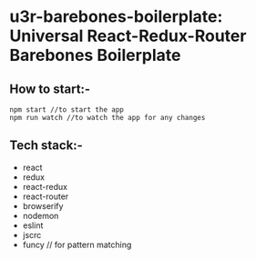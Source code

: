 # u3r-barebones-boilerplate: Universal React-Redux-Router Barebones Boilerplate

## How to start:-  
`npm start //to start the app`  
`npm run watch //to watch the app for any changes`

## Tech stack:-  
- react
- redux
- react-redux
- react-router
- browserify
- nodemon
- eslint
- jscrc
- funcy // for pattern matching

